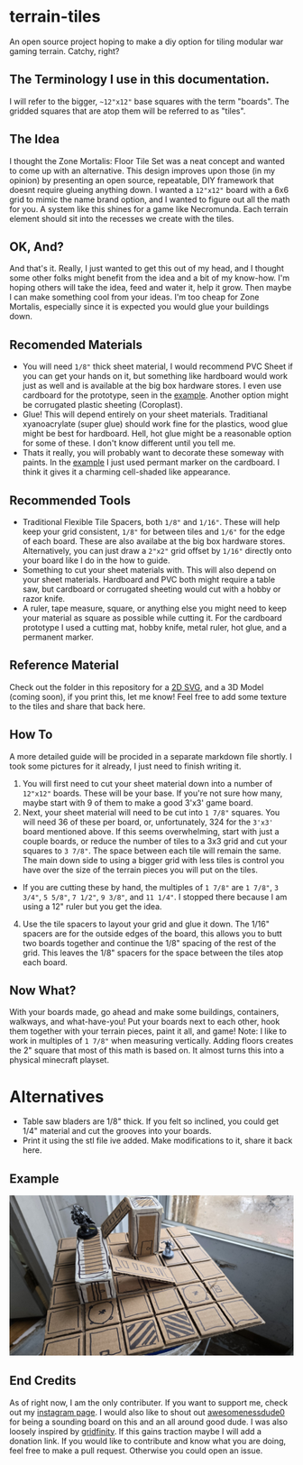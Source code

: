 # terrain-tiles
An open source project hoping to make a diy option for tiling modular war gaming terrain. Catchy, right?

## The Terminology I use in this documentation.
I will refer to the bigger, `~12"x12"` base squares with the term "boards". The gridded squares that are atop them will be referred to as "tiles".

## The Idea
I thought the Zone Mortalis: Floor Tile Set  was a neat concept and wanted to come up with an alternative. This design improves upon those (in my opinion) by presenting an open source, repeatable, DIY framework that doesnt require glueing anything down. I wanted a `12"x12"` board with a 6x6 grid to mimic the name brand option, and I wanted to figure out all the math for you. A system like this shines for a game like Necromunda. Each terrain element should sit into the recesses we create with the tiles.

## OK, And?
And that's it. Really, I just wanted to get this out of my head, and I thought some other folks might benefit from the idea and a bit of my know-how. I'm hoping others will take the idea, feed and water it, help it grow. Then maybe I can make something cool from your ideas. I'm too cheap for Zone Mortalis, especially since it is expected you would glue your buildings down.

## Recomended Materials
- You will need `1/8"` thick sheet material, I would recommend PVC Sheet if you can get your hands on it, but something like hardboard would work just as well and is available at the big box hardware stores. I even use cardboard for the prototype, seen in the [example](https://github.com/hobbysiege/terrain-tiles/blob/main/README.md#example). Another option might be corrugated plastic sheeting (Coroplast).
- Glue! This will depend entirely on your sheet materials. Traditianal xyanoacrylate (super glue) should work fine for the plastics, wood glue might be best for hardboard. Hell, hot glue might be a reasonable option for some of these. I don't know different until you tell me.
- Thats it really, you will probably want to decorate these someway with paints. In the [example](https://github.com/hobbysiege/terrain-tiles/blob/main/README.md#example) I just used permant marker on the cardboard. I think it gives it a charming cell-shaded like appearance.

## Recommended Tools
- Traditional Flexible Tile Spacers, both `1/8"` and `1/16"`. These will help keep your grid consistent, `1/8"` for between tiles and `1/6"` for the edge of each board. These are also availabe at the big box hardware stores. Alternatively, you can just draw a `2"x2"` grid offset by `1/16"` directly onto your board like I do in the how to guide.
- Something to cut your sheet materials with. This will also depend on your sheet materials. Hardboard and PVC both might require a table saw, but cardboard or corrugated sheeting would cut with a hobby or razor knife.
- A ruler, tape measure, square, or anything else you might need to keep your material as square as possible while cutting it.
For the cardboard prototype I used a cutting mat, hobby knife, metal ruler, hot glue, and a permanent marker.

## Reference Material
Check out the folder in this repository for a [2D SVG](files/terrain-tiles.svg), and a 3D Model (coming soon), if you print this, let me know! Feel free to add some texture to the tiles and share that back here.

## How To
A more detailed guide will be procided in a separate markdown file shortly. I took some pictures for it already, I just need to finish writing it.
1. You will first need to cut your sheet material down into a number of `12"x12"` boards. These will be your base. If you're not sure how many, maybe start with 9 of them to make a good 3'x3' game board.
2. Next, your sheet material will need to be cut into `1 7/8"` squares. You will need 36 of these per board, or, unfortunately, 324 for the `3'x3'` board mentioned above. If this seems overwhelming, start with just a couple boards, or reduce the number of tiles to a 3x3 grid and cut your squares to `3 7/8"`. The space between each tile will remain the same. The main down side to using a bigger grid with less tiles is control you have over the size of the terrain pieces you will put on the tiles.
  - If you are cutting these by hand, the multiples of `1 7/8"` are `1 7/8"`, `3 3/4"`, `5 5/8"`, `7 1/2"`, `9 3/8"`, and `11 1/4"`. I stopped there because I am using a 12" ruler but you get the idea.
4. Use the tile spacers to layout your grid and glue it down. The 1/16" spacers are for the outside edges of the board, this allows you to butt two boards together and continue the 1/8" spacing of the rest of the grid. This leaves the 1/8" spacers for the space between the tiles atop each board.

## Now What?
With your boards made, go ahead and make some buildings, containers, walkways, and what-have-you! Put your boards next to each other, hook them together with your terrain pieces, paint it all, and game!
Note: I like to work in multiples of `1 7/8"` when measuring vertically. Adding floors creates the 2" square that most of this math is based on. It almost turns this into a physical minecraft playset.

# Alternatives
- Table saw bladers are 1/8" thick. If you felt so inclined, you could get 1/4" material and cut the grooves into your boards.
- Print it using the stl file ive added. Make modifications to it, share it back here.

## Example
![a cardboard example of this concept](images/6.jpg)

## End Credits
As of right now, I am the only contributer. If you want to support me, check out my [instagram page](https://www.instagram.com/hobbysiege/). I would also like to shout out [awesomenessdude0](https://www.instagram.com/awesomenessdude0/) for being a sounding board on this and an all around good dude. I was also loosely inspired by [gridfinity](https://gridfinity.xyz/). If this gains traction maybe I will add a donation link. If you would like to contribute and know what you are doing, feel free to make a pull request. Otherwise you could open an issue.
